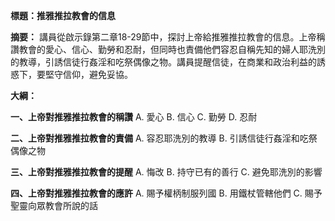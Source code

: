 **標題：推雅推拉教會的信息**

**摘要：**
講員從啟示錄第二章18-29節中，探討上帝給推雅推拉教會的信息。上帝稱讚教會的愛心、信心、勤勞和忍耐，但同時也責備他們容忍自稱先知的婦人耶洗別的教導，引誘信徒行姦淫和吃祭偶像之物。講員提醒信徒，在商業和政治利益的誘惑下，要堅守信仰，避免妥協。

**大綱：**

**一、上帝對推雅推拉教會的稱讚**
    A. 愛心
    B. 信心
    C. 勤勞
    D. 忍耐

**二、上帝對推雅推拉教會的責備**
    A. 容忍耶洗別的教導
    B. 引誘信徒行姦淫和吃祭偶像之物

**三、上帝對推雅推拉教會的提醒**
    A. 悔改
    B. 持守已有的善行
    C. 避免耶洗別的影響

**四、上帝對推雅推拉教會的應許**
    A. 賜予權柄制服列國
    B. 用鐵杖管轄他們
    C. 賜予聖靈向眾教會所說的話